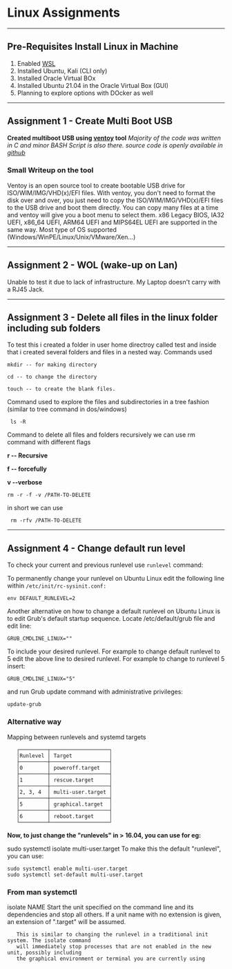 # Linux Assignments
---

## Pre-Requisites Install Linux in Machine


1. Enabled [WSL](https://docs.microsoft.com/en-us/windows/wsl/install-win10#step-4---download-the-linux-kernel-update-package)
2. Installed Ubuntu, Kali (CLI only)
3. Installed Oracle Virtual BOx
4. Installed Ubuntu 21.04 in the Oracle Virtual Box (GUI)
5. Planning to explore options with DOcker as well


---

## Assignment 1 - Create Multi Boot USB
**Created multiboot USB using [ventoy](www.ventoy.net) tool**
*Majority of the code was written in C and minor BASH Script is also there. source code is openly available in [github](https://github.com/ventoy/Ventoy)*
### Small Writeup on the tool
Ventoy is an open source tool to create bootable USB drive for ISO/WIM/IMG/VHD(x)/EFI files.
With ventoy, you don't need to format the disk over and over, you just need to copy the ISO/WIM/IMG/VHD(x)/EFI files to the USB drive and boot them directly.
You can copy many files at a time and ventoy will give you a boot menu to select them.
x86 Legacy BIOS, IA32 UEFI, x86_64 UEFI, ARM64 UEFI and MIPS64EL UEFI are supported in the same way.
Most type of OS supported (Windows/WinPE/Linux/Unix/VMware/Xen...)

---

## Assignment 2 - WOL (wake-up on Lan)
Unable to test it due to lack of infrastructure. My Laptop doesn't carry with a RJ45 Jack.

---

## Assignment 3 - Delete all files in the linux folder including sub folders
To test this i created a folder in user home directroy called test and inside that i created several folders and files in a nested way. 
Commands used 

` mkdir -- for making directory `

` cd -- to change the directory `

` touch -- to create the blank files. `

Command used to explore the files and subdirectories in a tree fashion (similar to tree command in dos/windows)

` ls -R`

Command to delete all files and folders recursively we can use rm command with different flags

**r -- Recursive**

**f -- forcefully**

**v --verbose**

` rm -r -f -v /PATH-TO-DELETE `

in short we can use 

` rm -rfv /PATH-TO-DELETE`

---

## Assignment 4 - Change default run level

To check your current and previous runlevel use `runlevel` command:

To permanently change your runlevel on Ubuntu Linux edit the following line within `/etc/init/rc-sysinit.conf:`

`env DEFAULT_RUNLEVEL=2`

Another alternative on how to change a default runlevel on Ubuntu Linux is to edit Grub's default startup sequence. Locate /etc/default/grub file and edit line:

`GRUB_CMDLINE_LINUX=""`

To include your desired runlevel. For example to change default runlevel to 5 edit the above line to desired runlevel. For example to change to runlevel 5 insert:

`GRUB_CMDLINE_LINUX="5"`

and run Grub update command with administrative privileges:

`update-grub`

### Alternative way
Mapping between runlevels and systemd targets
```
   ┌─────────┬───────────────────┐
   │Runlevel │ Target            │
   ├─────────┼───────────────────┤
   │0        │ poweroff.target   │
   ├─────────┼───────────────────┤
   │1        │ rescue.target     │
   ├─────────┼───────────────────┤
   │2, 3, 4  │ multi-user.target │
   ├─────────┼───────────────────┤
   │5        │ graphical.target  │
   ├─────────┼───────────────────┤
   │6        │ reboot.target     │
   └─────────┴───────────────────┘
 ```  
**Now, to just change the "runlevels" in > 16.04, you can use for eg:**

sudo systemctl isolate multi-user.target
To make this the default "runlevel", you can use:
```
sudo systemctl enable multi-user.target
sudo systemctl set-default multi-user.target

```
### From man systemctl

   isolate NAME
       Start the unit specified on the command line and its dependencies and stop all others. If
       a unit name with no extension is given, an extension of ".target" will be assumed.

       This is similar to changing the runlevel in a traditional init system. The isolate command
       will immediately stop processes that are not enabled in the new unit, possibly including
       the graphical environment or terminal you are currently using

